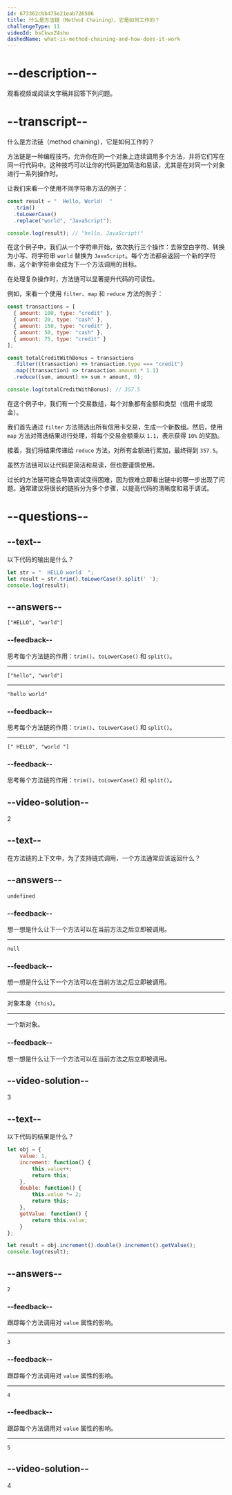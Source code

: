 ```yaml
---
id: 673362cbb475e21eab726506
title: 什么是方法链（Method Chaining），它是如何工作的？
challengeType: 11
videoId: bsCkwxZ4sho
dashedName: what-is-method-chaining-and-how-does-it-work
---
```


# --description--

观看视频或阅读文字稿并回答下列问题。

# --transcript--

什么是方法链（method chaining），它是如何工作的？

方法链是一种编程技巧，允许你在同一个对象上连续调用多个方法，并将它们写在同一行代码中。这种技巧可以让你的代码更加简洁和易读，尤其是在对同一个对象进行一系列操作时。

让我们来看一个使用不同字符串方法的例子：

```js
const result = "  Hello, World!  "
  .trim()
  .toLowerCase()
  .replace("world", "JavaScript");

console.log(result); // "hello, JavaScript!"
```

在这个例子中，我们从一个字符串开始，依次执行三个操作：去除空白字符、转换为小写、将字符串 `world` 替换为 `JavaScript`。每个方法都会返回一个新的字符串，这个新字符串会成为下一个方法调用的目标。

在处理复杂操作时，方法链可以显著提升代码的可读性。

例如，来看一个使用 `filter`、`map` 和 `reduce` 方法的例子：

```js
const transactions = [
  { amount: 100, type: "credit" },
  { amount: 20, type: "cash" },
  { amount: 150, type: "credit" },
  { amount: 50, type: "cash" },
  { amount: 75, type: "credit" }
];

const totalCreditWithBonus = transactions
  .filter((transaction) => transaction.type === "credit")
  .map((transaction) => transaction.amount * 1.1)
  .reduce((sum, amount) => sum + amount, 0);

console.log(totalCreditWithBonus); // 357.5
```

在这个例子中，我们有一个交易数组，每个对象都有金额和类型（信用卡或现金）。

我们首先通过 `filter` 方法筛选出所有信用卡交易，生成一个新数组。然后，使用 `map` 方法对筛选结果进行处理，将每个交易金额乘以 `1.1`，表示获得 `10%` 的奖励。

接着，我们将结果传递给 `reduce` 方法，对所有金额进行累加，最终得到 `357.5`。

虽然方法链可以让代码更简洁和易读，但也要谨慎使用。

过长的方法链可能会导致调试变得困难，因为很难立即看出链中的哪一步出现了问题。通常建议将很长的链拆分为多个步骤，以提高代码的清晰度和易于调试。

# --questions--

## --text--

以下代码的输出是什么？

```js
let str = "  HELLO world  ";
let result = str.trim().toLowerCase().split(' ');
console.log(result);
```

## --answers--

`["HELLO", "world"]`

### --feedback--

思考每个方法链的作用：`trim()`、`toLowerCase()` 和 `split()`。

---

`["hello", "world"]`

---

`"hello world"`

### --feedback--

思考每个方法链的作用：`trim()`、`toLowerCase()` 和 `split()`。

---

`[" HELLO", "world "]`

### --feedback--

思考每个方法链的作用：`trim()`、`toLowerCase()` 和 `split()`。

## --video-solution--

2

## --text--

在方法链的上下文中，为了支持链式调用，一个方法通常应该返回什么？

## --answers--

`undefined`

### --feedback--

想一想是什么让下一个方法可以在当前方法之后立即被调用。

---

`null`

### --feedback--

想一想是什么让下一个方法可以在当前方法之后立即被调用。

---

对象本身（`this`）。

---

一个新对象。

### --feedback--

想一想是什么让下一个方法可以在当前方法之后立即被调用。

## --video-solution--

3

## --text--

以下代码的结果是什么？

```js
let obj = {
    value: 1,
    increment: function() {
        this.value++;
        return this;
    },
    double: function() {
        this.value *= 2;
        return this;
    },
    getValue: function() {
        return this.value;
    }
};

let result = obj.increment().double().increment().getValue();
console.log(result);
```

## --answers--

`2`

### --feedback--

跟踪每个方法调用对 `value` 属性的影响。

---

`3`

### --feedback--

跟踪每个方法调用对 `value` 属性的影响。

---

`4`

### --feedback--

跟踪每个方法调用对 `value` 属性的影响。

---

`5`

## --video-solution--

4

